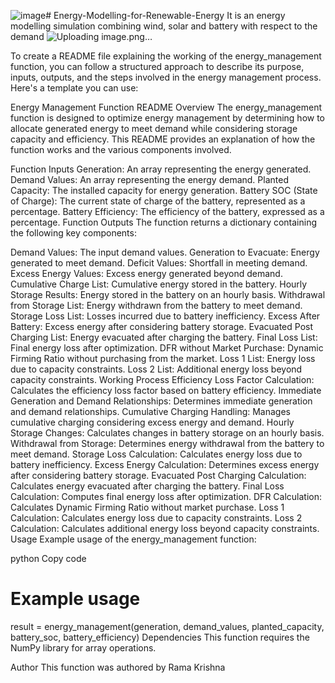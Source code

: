 ![image](https://github.com/D-Ramakrishna/Energy-Modelling-for-Renewable-Energy/assets/160122925/cfa4132c-a2ba-44e9-a490-c959ed887f4e)# Energy-Modelling-for-Renewable-Energy
It is an energy modelling simulation combining wind, solar and battery with respect to the demand
![Uploading image.png…]()

To create a README file explaining the working of the energy_management function, you can follow a structured approach to describe its purpose, inputs, outputs, and the steps involved in the energy management process. Here's a template you can use:

Energy Management Function README
Overview
The energy_management function is designed to optimize energy management by determining how to allocate generated energy to meet demand while considering storage capacity and efficiency. This README provides an explanation of how the function works and the various components involved.

Function Inputs
Generation: An array representing the energy generated.
Demand Values: An array representing the energy demand.
Planted Capacity: The installed capacity for energy generation.
Battery SOC (State of Charge): The current state of charge of the battery, represented as a percentage.
Battery Efficiency: The efficiency of the battery, expressed as a percentage.
Function Outputs
The function returns a dictionary containing the following key components:

Demand Values: The input demand values.
Generation to Evacuate: Energy generated to meet demand.
Deficit Values: Shortfall in meeting demand.
Excess Energy Values: Excess energy generated beyond demand.
Cumulative Charge List: Cumulative energy stored in the battery.
Hourly Storage Results: Energy stored in the battery on an hourly basis.
Withdrawal from Storage List: Energy withdrawn from the battery to meet demand.
Storage Loss List: Losses incurred due to battery inefficiency.
Excess After Battery: Excess energy after considering battery storage.
Evacuated Post Charging List: Energy evacuated after charging the battery.
Final Loss List: Final energy loss after optimization.
DFR without Market Purchase: Dynamic Firming Ratio without purchasing from the market.
Loss 1 List: Energy loss due to capacity constraints.
Loss 2 List: Additional energy loss beyond capacity constraints.
Working Process
Efficiency Loss Factor Calculation: Calculates the efficiency loss factor based on battery efficiency.
Immediate Generation and Demand Relationships: Determines immediate generation and demand relationships.
Cumulative Charging Handling: Manages cumulative charging considering excess energy and demand.
Hourly Storage Changes: Calculates changes in battery storage on an hourly basis.
Withdrawal from Storage: Determines energy withdrawal from the battery to meet demand.
Storage Loss Calculation: Calculates energy loss due to battery inefficiency.
Excess Energy Calculation: Determines excess energy after considering battery storage.
Evacuated Post Charging Calculation: Calculates energy evacuated after charging the battery.
Final Loss Calculation: Computes final energy loss after optimization.
DFR Calculation: Calculates Dynamic Firming Ratio without market purchase.
Loss 1 Calculation: Calculates energy loss due to capacity constraints.
Loss 2 Calculation: Calculates additional energy loss beyond capacity constraints.
Usage
Example usage of the energy_management function:

python
Copy code
# Example usage
result = energy_management(generation, demand_values, planted_capacity, battery_soc, battery_efficiency)
Dependencies
This function requires the NumPy library for array operations.

Author
This function was authored by Rama Krishna

